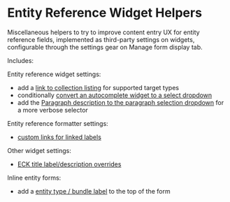# Entity Reference Widget Helpers

Miscellaneous helpers to try to improve content entry UX for entity reference fields, implemented as third-party settings on widgets, configurable through the settings gear on Manage form display tab.

Includes:

Entity reference widget settings:
- add a [link to collection listing](screenshots/collection-links.png) for supported target types
- conditionally [convert an autocomplete widget to a select dropdown](screenshots/dropdown-convert.png)
- add the [Paragraph description to the paragraph selection dropdown](screenshot/paragraph-description.png) for a more verbose selector

Entity reference formatter settings:
- [custom links for linked labels](screenshots/label-custom-link.png)

Other widget settings:
- [ECK title label/description overrides](screenshots/ECK-title-label.png)

Inline entity forms:
- add a [entity type / bundle label](screenshots/IEF-label.png) to the top of the form